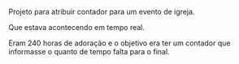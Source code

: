 Projeto para atribuir contador para um evento de igreja.

Que estava acontecendo em tempo real.

Eram 240 horas de adoração e o objetivo era ter um contador que informasse o quanto de tempo falta para o final.


